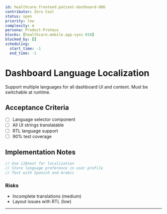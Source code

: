```yaml
id: healthcare.frontend.patient-dashboard-006
contributor: Zero Cool
status: open
priority: low
complexity: m
persona: Product-Proteus
blocks: [healthcare.mobile.app-sync-010]
blocked_by: []
scheduling:
  start_time: -1
  end_time: -1
```

# Dashboard Language Localization

Support multiple languages for all dashboard UI and content. Must be switchable at runtime.

## Acceptance Criteria
- [ ] Language selector component
- [ ] All UI strings translatable
- [ ] RTL language support
- [ ] 90% test coverage

## Implementation Notes

```typescript
// Use i18next for localization
// Store language preference in user profile
// Test with Spanish and Arabic
```

### Risks

- Incomplete translations (medium)
- Layout issues with RTL (low)

---

[Product-Proteus]: ./personas/product-proteus.md
[healthcare.mobile.app-sync-010]: ./tickets/healthcare.mobile.app-sync-010.md
